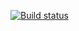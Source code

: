 [![Build status](https://ci.appveyor.com/api/projects/status/6gb2a176dkasdfsa?svg=true)](https://ci.appveyor.com/project/1000karat/postmanecho)